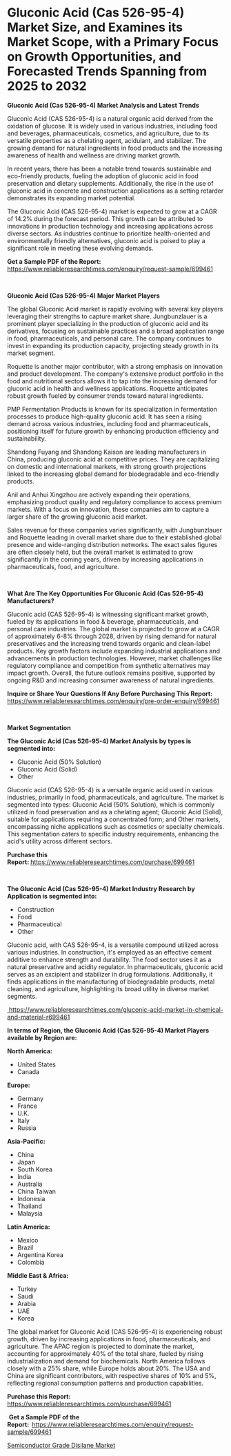<p><h1>Gluconic Acid (Cas 526-95-4) Market Size, and Examines its Market Scope, with a Primary Focus on Growth Opportunities, and Forecasted Trends Spanning from 2025 to 2032</h1></p><p><strong>Gluconic Acid (Cas 526-95-4) Market Analysis and Latest Trends</strong></p>
<p><p>Gluconic Acid (CAS 526-95-4) is a natural organic acid derived from the oxidation of glucose. It is widely used in various industries, including food and beverages, pharmaceuticals, cosmetics, and agriculture, due to its versatile properties as a chelating agent, acidulant, and stabilizer. The growing demand for natural ingredients in food products and the increasing awareness of health and wellness are driving market growth.</p><p>In recent years, there has been a notable trend towards sustainable and eco-friendly products, fueling the adoption of gluconic acid in food preservation and dietary supplements. Additionally, the rise in the use of gluconic acid in concrete and construction applications as a setting retarder demonstrates its expanding market potential.</p><p>The Gluconic Acid (CAS 526-95-4) market is expected to grow at a CAGR of 14.2% during the forecast period. This growth can be attributed to innovations in production technology and increasing applications across diverse sectors. As industries continue to prioritize health-oriented and environmentally friendly alternatives, gluconic acid is poised to play a significant role in meeting these evolving demands.</p></p>
<p><strong>Get a Sample PDF of the Report:&nbsp;</strong> <a href="https://www.reliableresearchtimes.com/enquiry/request-sample/699461?utm_campaign=3548&utm_medium=2&utm_source=Github&utm_content=ia&utm_term=03042025&utm_id=gluconic-acid-cas-526-95-4">https://www.reliableresearchtimes.com/enquiry/request-sample/699461</a></p>
<p>&nbsp;</p>
<p><strong>Gluconic Acid (Cas 526-95-4) Major Market Players</strong></p>
<p><p>The global Gluconic Acid market is rapidly evolving with several key players leveraging their strengths to capture market share. Jungbunzlauer is a prominent player specializing in the production of gluconic acid and its derivatives, focusing on sustainable practices and a broad application range in food, pharmaceuticals, and personal care. The company continues to invest in expanding its production capacity, projecting steady growth in its market segment.</p><p>Roquette is another major contributor, with a strong emphasis on innovation and product development. The company's extensive product portfolio in the food and nutritional sectors allows it to tap into the increasing demand for gluconic acid in health and wellness applications. Roquette anticipates robust growth fueled by consumer trends toward natural ingredients.</p><p>PMP Fermentation Products is known for its specialization in fermentation processes to produce high-quality gluconic acid. It has seen a rising demand across various industries, including food and pharmaceuticals, positioning itself for future growth by enhancing production efficiency and sustainability.</p><p>Shandong Fuyang and Shandong Kaison are leading manufacturers in China, producing gluconic acid at competitive prices. They are capitalizing on domestic and international markets, with strong growth projections linked to the increasing global demand for biodegradable and eco-friendly products.</p><p>Anil and Anhui Xingzhou are actively expanding their operations, emphasizing product quality and regulatory compliance to access premium markets. With a focus on innovation, these companies aim to capture a larger share of the growing gluconic acid market.</p><p>Sales revenue for these companies varies significantly, with Jungbunzlauer and Roquette leading in overall market share due to their established global presence and wide-ranging distribution networks. The exact sales figures are often closely held, but the overall market is estimated to grow significantly in the coming years, driven by increasing applications in pharmaceuticals, food, and agriculture.</p></p>
<p>&nbsp;</p>
<p><strong>What Are The Key Opportunities For Gluconic Acid (Cas 526-95-4) Manufacturers?</strong></p>
<p><p>Gluconic acid (CAS 526-95-4) is witnessing significant market growth, fueled by its applications in food & beverage, pharmaceuticals, and personal care industries. The global market is projected to grow at a CAGR of approximately 6-8% through 2028, driven by rising demand for natural preservatives and the increasing trend towards organic and clean-label products. Key growth factors include expanding industrial applications and advancements in production technologies. However, market challenges like regulatory compliance and competition from synthetic alternatives may impact growth. Overall, the future outlook remains positive, supported by ongoing R&D and increasing consumer awareness of natural ingredients.</p></p>
<p><strong>Inquire or Share Your Questions If Any Before Purchasing This Report:</strong> <a href="https://www.reliableresearchtimes.com/enquiry/pre-order-enquiry/699461?utm_campaign=3548&utm_medium=2&utm_source=Github&utm_content=ia&utm_term=03042025&utm_id=gluconic-acid-cas-526-95-4">https://www.reliableresearchtimes.com/enquiry/pre-order-enquiry/699461</a></p>
<p>&nbsp;</p>
<p><strong>Market Segmentation</strong></p>
<p><strong>The Gluconic Acid (Cas 526-95-4) Market Analysis by types is segmented into:</strong></p>
<p><ul><li>Gluconic Acid (50% Solution)</li><li>Gluconic Acid (Solid)</li><li>Other</li></ul></p>
<p><p>Gluconic acid (CAS 526-95-4) is a versatile organic acid used in various industries, primarily in food, pharmaceuticals, and agriculture. The market is segmented into types: Gluconic Acid (50% Solution), which is commonly utilized in food preservation and as a chelating agent; Gluconic Acid (Solid), suitable for applications requiring a concentrated form; and Other markets, encompassing niche applications such as cosmetics or specialty chemicals. This segmentation caters to specific industry requirements, enhancing the acid's utility across different sectors.</p></p>
<p><strong>Purchase this Report:&nbsp;</strong><a href="https://www.reliableresearchtimes.com/purchase/699461?utm_campaign=3548&utm_medium=2&utm_source=Github&utm_content=ia&utm_term=03042025&utm_id=gluconic-acid-cas-526-95-4">https://www.reliableresearchtimes.com/purchase/699461</a></p>
<p>&nbsp;</p>
<p><strong>The Gluconic Acid (Cas 526-95-4) Market Industry Research by Application is segmented into:</strong></p>
<p><ul><li>Construction</li><li>Food</li><li>Pharmaceutical</li><li>Other</li></ul></p>
<p><p>Gluconic acid, with CAS 526-95-4, is a versatile compound utilized across various industries. In construction, it's employed as an effective cement additive to enhance strength and durability. The food sector uses it as a natural preservative and acidity regulator. In pharmaceuticals, gluconic acid serves as an excipient and stabilizer in drug formulations. Additionally, it finds applications in the manufacturing of biodegradable products, metal cleaning, and agriculture, highlighting its broad utility in diverse market segments.</p></p>
<p><a href="https://www.reliableresearchtimes.com/gluconic-acid-market-in-chemical-and-material-r699461?utm_campaign=3548&utm_medium=2&utm_source=Github&utm_content=ia&utm_term=03042025&utm_id=gluconic-acid-cas-526-95-4">&nbsp;https://www.reliableresearchtimes.com/gluconic-acid-market-in-chemical-and-material-r699461</a></p>
<p><strong>In terms of Region, the Gluconic Acid (Cas 526-95-4) Market Players available by Region are:</strong></p>
<p>
    <p> <strong> North America: </strong>
        <ul>
            <li>United States</li>
            <li>Canada</li>
        </ul>
        </p> 
    <p> <strong> Europe: </strong>
        <ul>
            <li>Germany</li>
            <li>France</li>
            <li>U.K.</li>
            <li>Italy</li>
            <li>Russia</li>
        </ul>
        </p> 
    <p> <strong> Asia-Pacific: </strong>
        <ul>
            <li>China</li>
            <li>Japan</li>
            <li>South Korea</li>
            <li>India</li>
            <li>Australia</li>
            <li>China Taiwan</li>
            <li>Indonesia</li>
            <li>Thailand</li>
            <li>Malaysia</li>
        </ul>
        </p> 
    <p> <strong> Latin America: </strong>
        <ul>
            <li>Mexico</li>
            <li>Brazil</li>
            <li>Argentina Korea</li>
            <li>Colombia</li>
        </ul>
        </p> 
    <p> <strong> Middle East & Africa: </strong>
        <ul>
            <li>Turkey</li>
            <li>Saudi</li>
            <li>Arabia</li>
            <li>UAE</li>
            <li>Korea</li>
        </ul>
    </p>
    </p>
<p><p>The global market for Gluconic Acid (CAS 526-95-4) is experiencing robust growth, driven by increasing applications in food, pharmaceuticals, and agriculture. The APAC region is projected to dominate the market, accounting for approximately 40% of the total share, fueled by rising industrialization and demand for biochemicals. North America follows closely with a 25% share, while Europe holds about 20%. The USA and China are significant contributors, with respective shares of 10% and 5%, reflecting regional consumption patterns and production capabilities.</p></p>
<p><strong>Purchase this Report: </strong><a href="https://www.reliableresearchtimes.com/purchase/699461?utm_campaign=3548&utm_medium=2&utm_source=Github&utm_content=ia&utm_term=03042025&utm_id=gluconic-acid-cas-526-95-4">https://www.reliableresearchtimes.com/purchase/699461</a></p>
<p>&nbsp;<strong>Get a Sample PDF of the Report:&nbsp;&nbsp;</strong><a href="https://www.reliableresearchtimes.com/enquiry/request-sample/699461?utm_campaign=3548&utm_medium=2&utm_source=Github&utm_content=ia&utm_term=03042025&utm_id=gluconic-acid-cas-526-95-4">https://www.reliableresearchtimes.com/enquiry/request-sample/699461</a></p>
<p><strong></strong></p>
<p><p><a href="https://github.com/peggiputra7o/Market-Research-Report-List-1/blob/main/semiconductor-grade-disilane-market.md?utm_campaign=3548&utm_medium=2&utm_source=Github&utm_content=ia&utm_term=03042025&utm_id=gluconic-acid-cas-526-95-4">Semiconductor Grade Disilane Market</a></p></p>